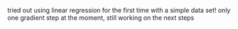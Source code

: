 tried out using linear regression for the first time with a simple data set! only one gradient step at the moment, still working on the next steps
